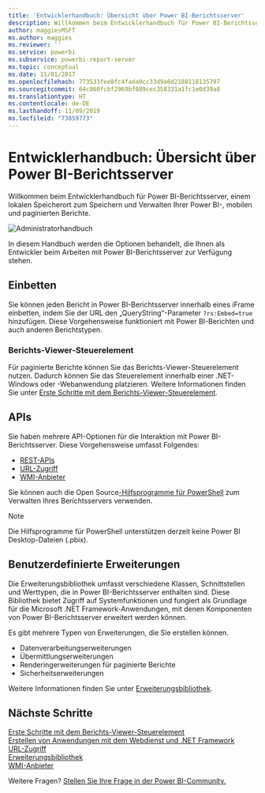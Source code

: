 ```yaml
---
title: 'Entwicklerhandbuch: Übersicht über Power BI-Berichtsserver'
description: Willkommen beim Entwicklerhandbuch für Power BI-Berichtsserver, einem lokalen Speicherort zum Speichern und Verwalten Ihrer Power BI-, mobilen und paginierten Berichte.
author: maggiesMSFT
ms.author: maggies
ms.reviewer: ''
ms.service: powerbi
ms.subservice: powerbi-report-server
ms.topic: conceptual
ms.date: 11/01/2017
ms.openlocfilehash: 773533fee8fc4fada0cc33d9a6d2188118135797
ms.sourcegitcommit: 64c860fcbf2969bf089cec358331a1fc1e0d39a8
ms.translationtype: HT
ms.contentlocale: de-DE
ms.lasthandoff: 11/09/2019
ms.locfileid: "73859773"
---
```

# <a name="developer-handbook-overview-power-bi-report-server"></a>Entwicklerhandbuch: Übersicht über Power BI-Berichtsserver

Willkommen beim Entwicklerhandbuch für Power BI-Berichtsserver, einem lokalen Speicherort zum Speichern und Verwalten Ihrer Power BI-, mobilen und paginierten Berichte.

![Administratorhandbuch](media/developer-handbook-overview/admin-handbook.png)

In diesem Handbuch werden die Optionen behandelt, die Ihnen als Entwickler beim Arbeiten mit Power BI-Berichtsserver zur Verfügung stehen.

## <a name="embedding"></a>Einbetten

Sie können jeden Bericht in Power BI-Berichtsserver innerhalb eines iFrame einbetten, indem Sie der URL den „QueryString“-Parameter `?rs:Embed=true` hinzufügen. Diese Vorgehensweise funktioniert mit Power BI-Berichten und auch anderen Berichtstypen.

### <a name="report-viewer-control"></a>Berichts-Viewer-Steuerelement

Für paginierte Berichte können Sie das Berichts-Viewer-Steuerelement nutzen. Dadurch können Sie das Steuerelement innerhalb einer .NET-Windows oder -Webanwendung platzieren. Weitere Informationen finden Sie unter [Erste Schritte mit dem Berichts-Viewer-Steuerelement](https://docs.microsoft.com/sql/reporting-services/application-integration/integrating-reporting-services-using-reportviewer-controls-get-started).

## <a name="apis"></a>APIs

Sie haben mehrere API-Optionen für die Interaktion mit Power BI-Berichtsserver. Diese Vorgehensweise umfasst Folgendes:

* [REST-APIs](rest-api.md)
* [URL-Zugriff](https://docs.microsoft.com/sql/reporting-services/url-access-ssrs)
* [WMI-Anbieter](https://docs.microsoft.com/sql/reporting-services/wmi-provider-library-reference/reporting-services-wmi-provider-library-reference-ssrs)

Sie können auch die Open Source[-Hilfsprogramme für PowerShell](https://github.com/Microsoft/ReportingServicesTools) zum Verwalten Ihres Berichtsservers verwenden.

> [!NOTE]
> Die Hilfsprogramme für PowerShell unterstützen derzeit keine Power BI Desktop-Dateien (.pbix).

## <a name="custom-extensions"></a>Benutzerdefinierte Erweiterungen

Die Erweiterungsbibliothek umfasst verschiedene Klassen, Schnittstellen und Werttypen, die in Power BI-Berichtsserver enthalten sind. Diese Bibliothek bietet Zugriff auf Systemfunktionen und fungiert als Grundlage für die Microsoft .NET Framework-Anwendungen, mit denen Komponenten von Power BI-Berichtsserver erweitert werden können.

Es gibt mehrere Typen von Erweiterungen, die Sie erstellen können.

* Datenverarbeitungserweiterungen
* Übermittlungserweiterungen
* Renderingerweiterungen für paginierte Berichte
* Sicherheitserweiterungen

Weitere Informationen finden Sie unter [Erweiterungsbibliothek](https://docs.microsoft.com/sql/reporting-services/extensions/reporting-services-extension-library).

## <a name="next-steps"></a>Nächste Schritte

[Erste Schritte mit dem Berichts-Viewer-Steuerelement](https://docs.microsoft.com/sql/reporting-services/application-integration/integrating-reporting-services-using-reportviewer-controls-get-started)  
[Erstellen von Anwendungen mit dem Webdienst und .NET Framework](https://docs.microsoft.com/sql/reporting-services/report-server-web-service/net-framework/building-applications-using-the-web-service-and-the-net-framework)  
[URL-Zugriff](https://docs.microsoft.com/sql/reporting-services/url-access-ssrs)  
[Erweiterungsbibliothek](https://docs.microsoft.com/sql/reporting-services/extensions/reporting-services-extension-library)  
[WMI-Anbieter](https://docs.microsoft.com/sql/reporting-services/wmi-provider-library-reference/reporting-services-wmi-provider-library-reference-ssrs)

Weitere Fragen? [Stellen Sie Ihre Frage in der Power BI-Community.](https://community.powerbi.com/)